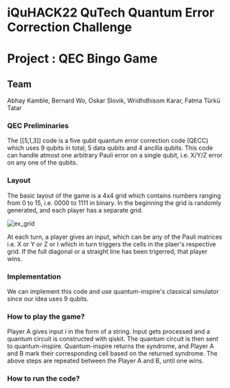 # iQuHACK22 QuTech Quantum Error Correction Challenge

# Project : QEC Bingo Game

## Team
Abhay Kamble, Bernard Wo, Oskar Slovik, Wridhdhisom Karar, Fatma Türkü Tatar

### QEC Preliminaries 
The [[5,1,3]] code is a five qubit quantum error correction code (QECC) which uses 9 qubits in total, 5 data qubits and 4 ancilla qubits. This code can handle atmost one arbitrary Pauli error on a single qubit, i.e. X/Y/Z error on any one of the qubits.

### Layout 
The basic layout of the game is a 4x4 grid which contains numbers ranging from 0 to 15, i.e. 0000 to 1111 in binary. In the beginning the grid is randomly generated, and each player has a separate grid.

![ex_grid](https://user-images.githubusercontent.com/73556839/151690729-09667da5-074a-458c-b45c-01ee4809add7.png)

At each turn, a player gives an input, which can be any of the Pauli matrices i.e. X or Y or Z or I which in turn triggers the cells in the plaer's respective grid. If the full diagonal or a straight line has been trigerred, that player wins.

### Implementation 
We can implement this code and use quantum-inspire's classical simulator since our idea uses 9 qubits. 


### How to play the game?
Player A gives input i in the form of a string.
Input gets processed and a quantum circuit is constructed with qiskit.
The quantum circuit is then sent to quantum-inspire.
Quantum-inspire returns the syndrome, and Player A and B mark their corresponding cell based on the returned syndrome.
The above steps are repeated between the Player A and B, until one wins.


### How to run the code?



